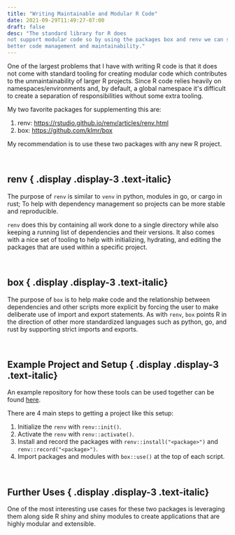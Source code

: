 ```yaml
--- 
title: "Writing Maintainable and Modular R Code" 
date: 2021-09-29T11:49:27-07:00 
draft: false 
desc: "The standard library for R does
not support modular code so by using the packages box and renv we can support
better code management and maintainability." 
---
```


<div class="blog-post">

One of the largest problems that I have with writing R code is that it does not
come with standard tooling for creating modular code which contributes to the
unmaintainability of larger R projects. Since R code relies heavily on
namespaces/environments and, by default, a global namespace it's difficult to
create a separation of responsibilities without some extra tooling.

My two favorite packages for supplementing this are:
1. renv: https://rstudio.github.io/renv/articles/renv.html
2. box: https://github.com/klmr/box

My recommendation is to use these two packages with any new R project. 

<br/>

## renv { .display .display-3 .text-italic} 
The purpose of `renv` is similar to `venv` in python, modules in go, or cargo in rust; To help with dependency
management so projects can be more stable and reproducible.

`renv` does this by containing all work done to a single directory while also
keeping a running list of dependencies and their versions. It also comes with a
nice set of tooling to help with initializing, hydrating, and editing the
packages that are used within a specific project.

<br/>

## box { .display .display-3 .text-italic} 
The purpose of `box` is to help make
code and the relationship between dependencies and other scripts more explicit
by forcing the user to make deliberate use of import and export statements. As
with `renv`, `box` points R in the direction of other more standardized
languages such as python, go, and rust by supporting strict imports and
exports.

<br/>

## Example Project and Setup { .display .display-3 .text-italic} 
An example
repository for how these tools can be used together can be found 
[here](https://github.com/JacobBas/renv-box-example). 

There are 4 main steps to getting a project like this setup:
1. Initialize the `renv` with `renv::init()`.
2. Activate the `renv` with `renv::activate()`.
3. Install and record the packages with `renv::install("<package>")` and
   `renv::record("<package>")`.
4. Import packages and modules with `box::use()` at the top of each script.

<br/>

## Further Uses { .display .display-3 .text-italic} 
One of the most interesting
use cases for these two packages is leveraging them along side R shiny and
shiny modules to create applications that are highly modular and extensible.

</div>
